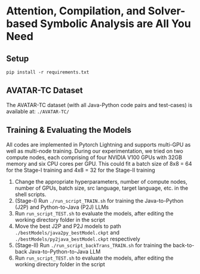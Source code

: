 # Attention, Compilation, and Solver-based Symbolic Analysis are All You Need

## Setup

`pip install -r requirements.txt`

## AVATAR-TC Dataset

The AVATAR-TC dataset (with all Java-Python code pairs and test-cases) is available at: `./AVATAR-TC/` 

## Training \& Evaluating the Models

All codes are implemented in Pytorch Lightning and supports multi-GPU as well as multi-node training. During our experimentation, we tried on two compute nodes, each comprising of four NVIDIA V100 GPUs with 32GB memory and six CPU cores per GPU. This could fit a batch size of 8x8 = 64 for the Stage-I training and 4x8 = 32 for the Stage-II training

1. Change the appropriate hyperparameters, number of compute nodes, number of GPUs, batch size, src language, target language, etc. in the shell scripts.
2. (Stage-I) Run `./run_script_TRAIN.sh` for training the Java-to-Python (J2P) and Python-to-Java (P2J) LLMs
3. Run `run_script_TEST.sh` to evaluate the models, after editing the working directory folder in the script
4. Move the best J2P and P2J models to path `./bestModels/java2py_bestModel.ckpt` and `./bestModels/py2java_bestModel.ckpt` respectively
5. (Stage-II) Run `./run_script_backTrans_TRAIN.sh` for training the back-to-back Java-to-Python-to-Java LLM
6. Run `run_script_TEST.sh` to evaluate the models, after editing the working directory folder in the script
